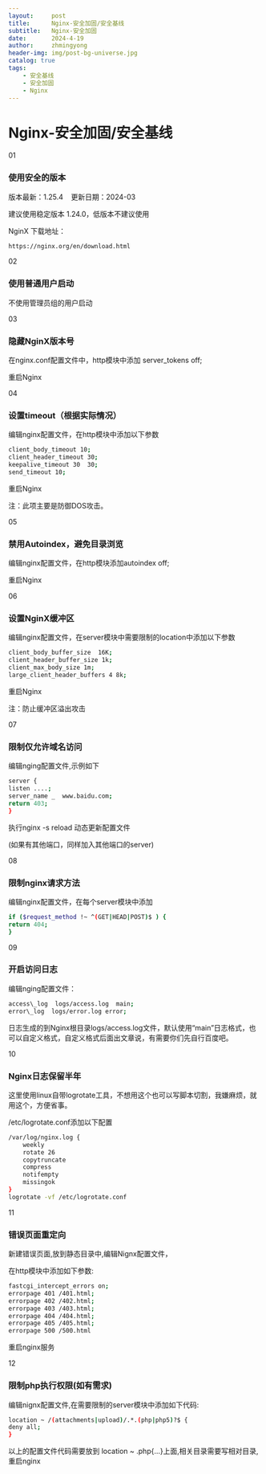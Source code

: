 ```yaml
---
layout:     post
title:      Nginx-安全加固/安全基线
subtitle:   Nginx-安全加固
date:       2024-4-19
author:     zhmingyong
header-img: img/post-bg-universe.jpg
catalog: true
tags:
    - 安全基线
    - 安全加固
    - Nginx
---
```



# Nginx-安全加固/安全基线

01

### 使用安全的版本

版本最新：1.25.4    更新日期：2024-03

建议使用稳定版本 1.24.0，低版本不建议使用

NginX 下载地址：

```bash
https://nginx.org/en/download.html
```


02

### 使用普通用户启动

不使用管理员组的用户启动


03

### 隐藏NginX版本号

在nginx.conf配置文件中，http模块中添加 server\_tokens off;

重启Nginx

  

04

### 设置timeout（根据实际情况）

编辑nginx配置文件，在http模块中添加以下参数

```bash
client_body_timeout 10;
client_header_timeout 30;
keepalive_timeout 30  30;
send_timeout 10;
```

重启Nginx

注：此项主要是防御DOS攻击。


05

### 禁用Autoindex，避免目录浏览

编辑nginx配置文件，在http模块添加autoindex off;

重启Nginx


06

### 设置NginX缓冲区

编辑nginx配置文件，在server模块中需要限制的location中添加以下参数

```bash
client_body_buffer_size  16K;
client_header_buffer_size 1k;
client_max_body_size 1m;
large_client_header_buffers 4 8k;
```

重启Nginx

注：防止缓冲区溢出攻击


07

### 限制仅允许域名访问

编辑nging配置文件,示例如下

```bash
server {
listen ....;
server_name _  www.baidu.com;
return 403;
}
```

执行nginx -s reload 动态更新配置文件

(如果有其他端口，同样加入其他端口的server)


08

### 限制nginx请求方法

编辑nginx配置文件，在每个server模块中添加

```bash
if ($request_method !~ ^(GET|HEAD|POST)$ ) {
return 404;
}
```


09

### 开启访问日志

编辑nging配置文件：

```bash
access\_log  logs/access.log  main;
error\_log  logs/error.log error;
```

日志生成的到Nginx根目录logs/access.log文件，默认使用“main”日志格式，也可以自定义格式，自定义格式后面出文章说，有需要你们先自行百度吧。

 
10

### Nginx日志保留半年

这里使用linux自带logrotate工具，不想用这个也可以写脚本切割，我嫌麻烦，就用这个，方便省事。

/etc/logrotate.conf添加以下配置

```bash
/var/log/nginx.log {
    weekly
    rotate 26
    copytruncate
    compress
    notifempty
    missingok
}
logrotate -vf /etc/logrotate.conf
```


11

### 错误页面重定向

新建错误页面,放到静态目录中,编辑Nignx配置文件，

在http模块中添加如下参数:

```bash
fastcgi_intercept_errors on;
errorpage 401 /401.html;
errorpage 402 /402.html;
errorpage 403 /403.html;
errorpage 404 /404.html;
errorpage 405 /405.html;
errorpage 500 /500.html
```

重启nginx服务

12

### 限制php执行权限(如有需求)

编辑nignx配置文件,在需要限制的server模块中添加如下代码:

```bash
location ~ /(attachments|upload)/.*.(php|php5)?$ {
deny all;
}
```

以上的配置文件代码需要放到 location ~ .php{...}上面,相关目录需要写相对目录,重启nginx
